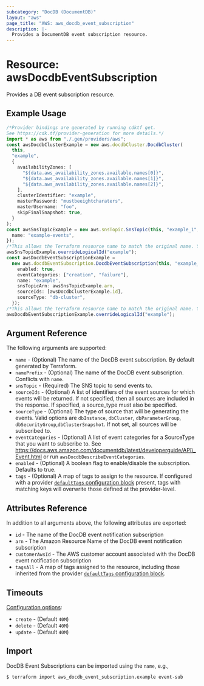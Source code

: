 ```yaml
---
subcategory: "DocDB (DocumentDB)"
layout: "aws"
page_title: "AWS: aws_docdb_event_subscription"
description: |-
  Provides a DocumentDB event subscription resource.
---
```


# Resource: awsDocdbEventSubscription

Provides a DB event subscription resource.

## Example Usage

```typescript
/*Provider bindings are generated by running cdktf get.
See https://cdk.tf/provider-generation for more details.*/
import * as aws from "./.gen/providers/aws";
const awsDocdbClusterExample = new aws.docdbCluster.DocdbCluster(
  this,
  "example",
  {
    availabilityZones: [
      "${data.aws_availability_zones.available.names[0]}",
      "${data.aws_availability_zones.available.names[1]}",
      "${data.aws_availability_zones.available.names[2]}",
    ],
    clusterIdentifier: "example",
    masterPassword: "mustbeeightcharaters",
    masterUsername: "foo",
    skipFinalSnapshot: true,
  }
);
const awsSnsTopicExample = new aws.snsTopic.SnsTopic(this, "example_1", {
  name: "example-events",
});
/*This allows the Terraform resource name to match the original name. You can remove the call if you don't need them to match.*/
awsSnsTopicExample.overrideLogicalId("example");
const awsDocdbEventSubscriptionExample =
  new aws.docdbEventSubscription.DocdbEventSubscription(this, "example_2", {
    enabled: true,
    eventCategories: ["creation", "failure"],
    name: "example",
    snsTopicArn: awsSnsTopicExample.arn,
    sourceIds: [awsDocdbClusterExample.id],
    sourceType: "db-cluster",
  });
/*This allows the Terraform resource name to match the original name. You can remove the call if you don't need them to match.*/
awsDocdbEventSubscriptionExample.overrideLogicalId("example");

```

## Argument Reference

The following arguments are supported:

* `name` - (Optional) The name of the DocDB event subscription. By default generated by Terraform.
* `namePrefix` - (Optional) The name of the DocDB event subscription. Conflicts with `name`.
* `snsTopic` - (Required) The SNS topic to send events to.
* `sourceIds` - (Optional) A list of identifiers of the event sources for which events will be returned. If not specified, then all sources are included in the response. If specified, a source\_type must also be specified.
* `sourceType` - (Optional) The type of source that will be generating the events. Valid options are `dbInstance`, `dbCluster`, `dbParameterGroup`, `dbSecurityGroup`,`dbClusterSnapshot`. If not set, all sources will be subscribed to.
* `eventCategories` - (Optional) A list of event categories for a SourceType that you want to subscribe to. See https://docs.aws.amazon.com/documentdb/latest/developerguide/API\_Event.html or run `awsDocdbDescribeEventCategories`.
* `enabled` - (Optional) A boolean flag to enable/disable the subscription. Defaults to true.
* `tags` - (Optional) A map of tags to assign to the resource. If configured with a provider [`defaultTags` configuration block](https://registry.terraform.io/providers/hashicorp/aws/latest/docs#default_tags-configuration-block) present, tags with matching keys will overwrite those defined at the provider-level.

## Attributes Reference

In addition to all arguments above, the following attributes are exported:

* `id` - The name of the DocDB event notification subscription
* `arn` - The Amazon Resource Name of the DocDB event notification subscription
* `customerAwsId` - The AWS customer account associated with the DocDB event notification subscription
* `tagsAll` - A map of tags assigned to the resource, including those inherited from the provider [`defaultTags` configuration block](https://registry.terraform.io/providers/hashicorp/aws/latest/docs#default_tags-configuration-block).

## Timeouts

[Configuration options](https://developer.hashicorp.com/terraform/language/resources/syntax#operation-timeouts):

* `create` - (Default `40M`)
* `delete` - (Default `40M`)
* `update` - (Default `40M`)

## Import

DocDB Event Subscriptions can be imported using the `name`, e.g.,

```console
$ terraform import aws_docdb_event_subscription.example event-sub
```
